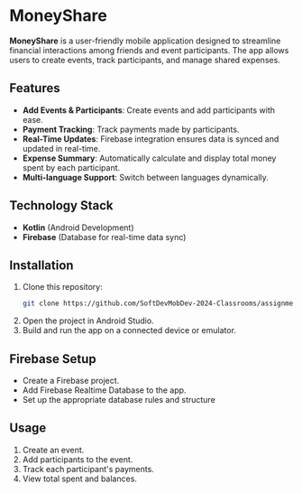 # MoneyShare

**MoneyShare** is a user-friendly mobile application designed to streamline financial interactions among friends and event participants. The app allows users to create events, track participants, and manage shared expenses.

## Features
- **Add Events & Participants**: Create events and add participants with ease.
- **Payment Tracking**: Track payments made by participants.
- **Real-Time Updates**: Firebase integration ensures data is synced and updated in real-time.
- **Expense Summary**: Automatically calculate and display total money spent by each participant.
- **Multi-language Support**: Switch between languages dynamically.
  
## Technology Stack
- **Kotlin** (Android Development)
- **Firebase** (Database for real-time data sync)

## Installation
1. Clone this repository:
   ```bash
   git clone https://github.com/SoftDevMobDev-2024-Classrooms/assignment03-TranVuDuc04
   ```
2. Open the project in Android Studio.
3. Build and run the app on a connected device or emulator.

## Firebase Setup
- Create a Firebase project.
- Add Firebase Realtime Database to the app.
- Set up the appropriate database rules and structure 

## Usage
1. Create an event.
2. Add participants to the event.
3. Track each participant's payments.
4. View total spent and balances.
